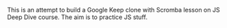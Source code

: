 This is an attempt to build a Google Keep clone with Scromba lesson on JS Deep Dive course.
The aim is to practice JS stuff.